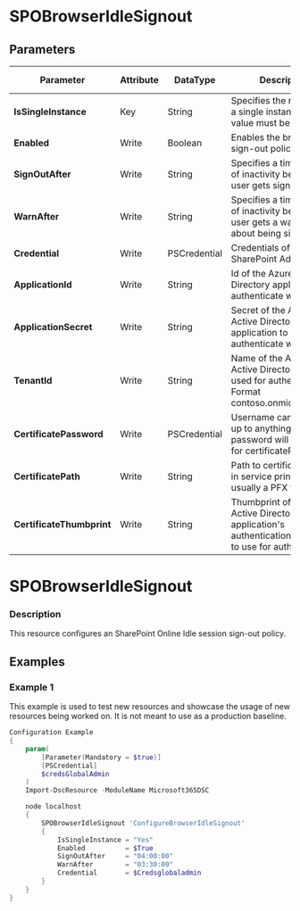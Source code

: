 ﻿# SPOBrowserIdleSignout

## Parameters

| Parameter | Attribute | DataType | Description | Allowed Values |
| --- | --- | --- | --- | --- |
| **IsSingleInstance** | Key | String | Specifies the resource is a single instance, the value must be 'Yes' |Yes|
| **Enabled** | Write | Boolean | Enables the browser idle sign-out policy ||
| **SignOutAfter** | Write | String | Specifies a time interval of inactivity before the user gets signed out ||
| **WarnAfter** | Write | String | Specifies a time interval of inactivity before the user gets a warning about being signed out ||
| **Credential** | Write | PSCredential | Credentials of the SharePoint Admin ||
| **ApplicationId** | Write | String | Id of the Azure Active Directory application to authenticate with. ||
| **ApplicationSecret** | Write | String | Secret of the Azure Active Directory application to authenticate with. ||
| **TenantId** | Write | String | Name of the Azure Active Directory tenant used for authentication. Format contoso.onmicrosoft.com ||
| **CertificatePassword** | Write | PSCredential | Username can be made up to anything but password will be used for certificatePassword ||
| **CertificatePath** | Write | String | Path to certificate used in service principal usually a PFX file. ||
| **CertificateThumbprint** | Write | String | Thumbprint of the Azure Active Directory application's authentication certificate to use for authentication. ||

# SPOBrowserIdleSignout

### Description

This resource configures an SharePoint Online Idle session sign-out policy.

## Examples

### Example 1

This example is used to test new resources and showcase the usage of new resources being worked on.
It is not meant to use as a production baseline.

```powershell
Configuration Example
{
    param(
        [Parameter(Mandatory = $true)]
        [PSCredential]
        $credsGlobalAdmin
    )
    Import-DscResource -ModuleName Microsoft365DSC

    node localhost
    {
        SPOBrowserIdleSignout 'ConfigureBrowserIdleSignout'
        {
            IsSingleInstance = "Yes"
            Enabled          = $True
            SignOutAfter     = "04:00:00"
            WarnAfter        = "03:30:00"
            Credential       = $Credsglobaladmin
        }
    }
}
```

